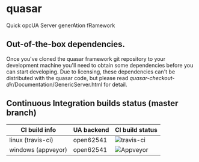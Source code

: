# quasar
Quick opcUA Server generAtion fRamework

## Out-of-the-box dependencies.
Once you've cloned the quasar framework git repository to your development machine you'll need to obtain some dependencies before you can start developing. Due to licensing, these dependencies can't be distributed with the quasar code, but please read _quasar-checkout-dir_/Documentation/GenericServer.html for detail.

## Continuous Integration builds status (master branch)

CI build info | UA backend | CI build status
------------ | ------------- | -------------
linux (travis-ci) | open62541 | ![travis-ci](https://travis-ci.org/quasar-team/quasar.svg?branch=master)
windows (appveyor) | open62541 | ![Appveyor](https://ci.appveyor.com/api/projects/status/q8ruqgd2nj54b76p/branch/master?svg=true)
